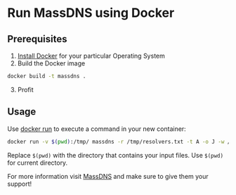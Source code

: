 # Run MassDNS using Docker

## Prerequisites
1. [Install Docker](https://www.digitalocean.com/community/tutorials/how-to-install-and-use-docker-on-ubuntu-18-04) for your particular Operating System
2. Build the Docker image
```bash
docker build -t massdns .
```
3. Profit


## Usage
Use [docker run]((https://docs.docker.com/engine/reference/run/)) to execute a command in your new container:
```bash
docker run -v $(pwd):/tmp/ massdns -r /tmp/resolvers.txt -t A -o J -w /tmp/massdnsresults.txt /tmp/domains.txt
```
Replace `$(pwd)` with the directory that contains your input files. Use `$(pwd)` for current directory.

For more information visit [MassDNS](https://github.com/blechschmidt/massdns) and make sure to give them your support!
